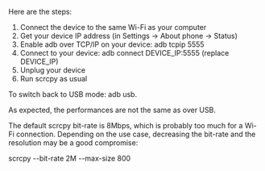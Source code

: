 Here are the steps:
1. Connect the device to the same Wi-Fi as your computer
2. Get your device IP address (in Settings → About phone → Status)
3. Enable adb over TCP/IP on your device: adb tcpip 5555
4. Connect to your device: adb connect DEVICE_IP:5555 (replace DEVICE_IP)
5. Unplug your device
6. Run scrcpy as usual

To switch back to USB mode: adb usb.

As expected, the performances are not the same as over USB.

The default scrcpy bit-rate is 8Mbps, which is probably too much for a Wi-Fi connection. Depending on the use case, decreasing the bit-rate and the resolution may be a good compromise:

scrcpy --bit-rate 2M --max-size 800
